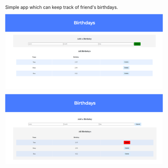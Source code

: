 Simple app which can keep track of friend's birthdays.

![submit birthday](birthday1.png)

![delete birthday](birthday2.png)
